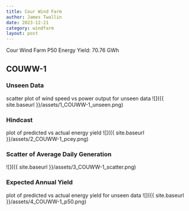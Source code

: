 ```yaml
---
title: Cour Wind Farm
author: James Twallin
date: 2023-12-21
category: windfarm
layout: post
---
```

Cour Wind Farm P50 Energy Yield: 70.76 GWh

COUWW-1
-------------
### Unseen Data 
scatter plot of wind speed vs power output for unseen data
![]({{ site.baseurl }}/assets/1_COUWW-1_unseen.png)
### Hindcast 
plot of predicted vs actual energy yield
![]({{ site.baseurl }}/assets/2_COUWW-1_pcey.png)
### Scatter of Average Daily Generation 

![]({{ site.baseurl }}/assets/3_COUWW-1_scatter.png)
### Expected Annual Yield 
plot of predicted vs actual energy yield for unseen data
![]({{ site.baseurl }}/assets/4_COUWW-1_p50.png)

